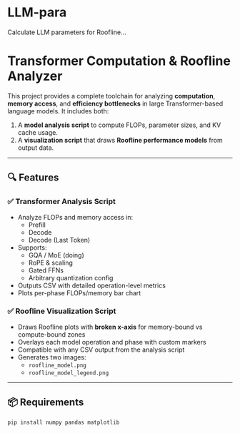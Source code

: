 # LLM-para
Calculate LLM parameters for Roofline...


# Transformer Computation & Roofline Analyzer

This project provides a complete toolchain for analyzing **computation**, **memory access**, and **efficiency bottlenecks** in large Transformer-based language models. It includes both:
1. A **model analysis script** to compute FLOPs, parameter sizes, and KV cache usage.
2. A **visualization script** that draws **Roofline performance models** from output data.

---

## 🔍 Features

### ✅ Transformer Analysis Script
- Analyze FLOPs and memory access in:
  - Prefill
  - Decode
  - Decode (Last Token)
- Supports:
  - GQA / MoE (doing)
  - RoPE & scaling
  - Gated FFNs
  - Arbitrary quantization config
- Outputs CSV with detailed operation-level metrics
- Plots per-phase FLOPs/memory bar chart

### ✅ Roofline Visualization Script
- Draws Roofline plots with **broken x-axis** for memory-bound vs compute-bound zones
- Overlays each model operation and phase with custom markers
- Compatible with any CSV output from the analysis script
- Generates two images:
  - `roofline_model.png`
  - `roofline_model_legend.png`

---

## 📦 Requirements

```bash
pip install numpy pandas matplotlib

